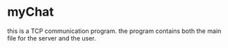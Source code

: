 # myChat
this is a TCP communication program. the program contains both the main file for the server and the user.
